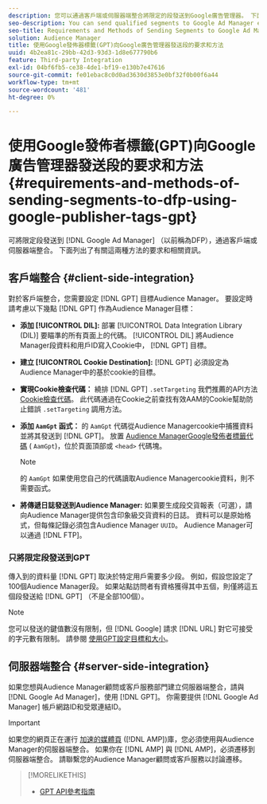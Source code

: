 ```yaml
---
description: 您可以通過客戶端或伺服器端整合將限定的段發送到Google廣告管理器。 下面列出了有關這兩種方法的要求和相關資訊。
seo-description: You can send qualified segments to Google Ad Manager either through a client-side or through a server-side integration. Requirements and related information about both methods are listed below.
seo-title: Requirements and Methods of Sending Segments to Google Ad Manager Using Google Publisher Tags (GPT)
solution: Audience Manager
title: 使用Google發佈器標籤(GPT)向Google廣告管理器發送段的要求和方法
uuid: 4b2ea81c-29bb-42d3-93d3-1d8e677790b6
feature: Third-party Integration
exl-id: 04bf6fb5-ce38-4de1-bf19-e130b7e47616
source-git-commit: fe01ebac8c0d0ad3630d3853e0bf32f0b00f6a44
workflow-type: tm+mt
source-wordcount: '481'
ht-degree: 0%

---
```


# 使用Google發佈者標籤(GPT)向Google廣告管理器發送段的要求和方法 {#requirements-and-methods-of-sending-segments-to-dfp-using-google-publisher-tags-gpt}

可將限定段發送到 [!DNL Google Ad Manager] （以前稱為DFP），通過客戶端或伺服器端整合。 下面列出了有關這兩種方法的要求和相關資訊。

## 客戶端整合 {#client-side-integration}

對於客戶端整合，您需要設定 [!DNL GPT] 目標Audience Manager。 要設定時請考慮以下幾點 [!DNL GPT] 作為Audience Manager目標：

* **添加 [!UICONTROL DIL]:** 部署 [!UICONTROL Data Integration Library (DIL)] 要瞄準的所有頁面上的代碼。 [!UICONTROL DIL] 將Audience Manager段資料和用戶ID寫入Cookie中， [!DNL GPT] 目標。

* **建立 [!UICONTROL Cookie Destination]:** [!DNL GPT] 必須設定為Audience Manager中的基於cookie的目標。

* **實現Cookie檢查代碼：** 繞排 [!DNL GPT] `.setTargeting` 我們推薦的API方法 [Cookie檢查代碼](../../integration/gpt-aam-destination/gpt-aam-modify-api.md)。 此代碼通過在Cookie之前查找有效AAM的Cookie幫助防止錯誤 `.setTargeting` 調用方法。

* **添加 `AamGpt` 函式：** 的 `AamGpt` 代碼從Audience Managercookie中捕獲資料並將其發送到 [!DNL GPT]。 放置 [Audience ManagerGoogle發佈者標籤代碼](../../integration/gpt-aam-destination/gpt-aam-aamgpt-code.md) ( `AamGpt`)，位於頁面頂部或 `<head>` 代碼塊。

   >[!NOTE]
   >
   >的 `AamGpt` 如果使用您自己的代碼讀取Audience Managercookie資料，則不需要函式。

* **將傳遞日誌發送到Audience Manager:** 如果要生成段交貨報表（可選），請向Audience Manager提供包含印象級交貨資料的日誌。 資料可以是原始格式，但每條記錄必須包含Audience Manager `UUID`。 Audience Manager可以通過 [!DNL FTP]。

### 只將限定段發送到GPT

傳入到的資料量 [!DNL GPT] 取決於特定用戶需要多少段。 例如，假設您設定了100個Audience Manager段。 如果站點訪問者有資格獲得其中五個，則僅將這五個段發送給 [!DNL GPT] （不是全部100個）。

>[!NOTE]
>
>您可以發送的鍵值數沒有限制，但 [!DNL Google] 請求 [!DNL URL] 對它可接受的字元數有限制。 請參閱 [使用GPT設定目標和大小](https://support.google.com/dfp_premium/bin/answer.py?hl=en&amp;answer=1697712)。

## 伺服器端整合 {#server-side-integration}

如果您想與Audience Manager顧問或客戶服務部門建立伺服器端整合，請與 [!DNL Google Ad Manager]，使用 [!DNL GPT]。 你需要提供 [!DNL Google Ad Manager] 帳戶網路ID和受眾連結ID。

>[!IMPORTANT]
>
>如果您的網頁正在運行 [加速的媒體頁](https://www.ampproject.org/) ([!DNL AMP])庫，您必須使用與Audience Manager的伺服器端整合。 如果你在 [!DNL AMP] 與 [!DNL AMP]，必須遷移到伺服器端整合。 請聯繫您的Audience Manager顧問或客戶服務以討論遷移。

>[!MORELIKETHIS]
>
>* [GPT API參考指南](https://support.google.com/dfp_premium/bin/answer.py?hl=en&amp;answer=1650154)

